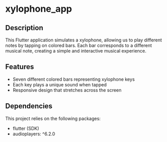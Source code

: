 # xylophone_app

## Description

This Flutter application simulates a xylophone, allowing us to play different notes by tapping on colored bars. Each bar corresponds to a different musical note, creating a simple and interactive musical experience.


## Features

- Seven different colored bars representing xylophone keys
- Each key plays a unique sound when tapped
- Responsive design that stretches across the screen

## Dependencies

This project relies on the following packages:
- flutter (SDK)
- audioplayers: ^6.2.0
